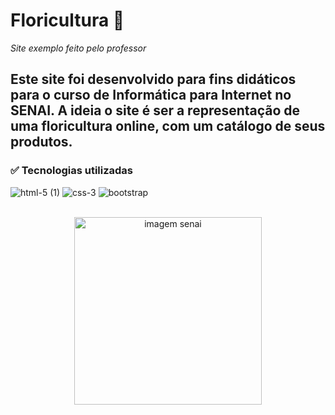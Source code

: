  # Floricultura :cherry_blossom:
 *Site exemplo feito pelo professor*
## Este site foi desenvolvido para fins didáticos para o curso de Informática para Internet no SENAI. A ideia o site é ser a representação de uma floricultura online, com um catálogo de seus produtos.</p>
### :white_check_mark: Tecnologias utilizadas
![html-5 (1)](https://user-images.githubusercontent.com/112645202/236074328-13116229-bb95-4f17-bb7a-444d76cc8161.png)
![css-3](https://user-images.githubusercontent.com/112645202/236074412-0030194a-7939-40f4-a3aa-21ecdbf1b28b.png)
![bootstrap](https://user-images.githubusercontent.com/112645202/236074184-52a33037-abe8-45fb-a9c0-29d5e6345359.png)
<br></br>
<div align="center">
 <img src="https://cursostecnicostocantins.com.br/wp-content/uploads/2022/11/Logotipo-SENAI-Slogan-1024x382.png" alt="imagem senai" width="300px">
</div>



